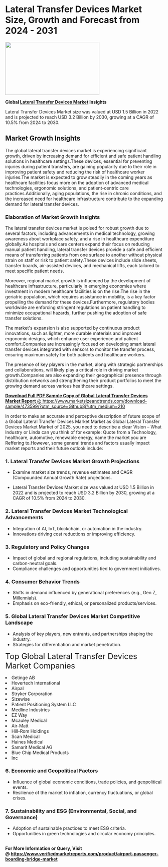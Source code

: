 <H1>Lateral Transfer Devices Market Size, Growth and Forecast from 2024 - 2031</H1><img class="aligncenter size-medium wp-image-584254" src="https://thirdeyenews.in/wp-content/uploads/2024/09/Global-Market-Research-300x168.jpeg" alt="" width="300" height="168" /><p><strong>Global&nbsp;<a href="https://www.marketsizeandtrends.com/download-sample/473599/?utm_source=Github8j?utm_medium=210">Lateral Transfer Devices Market</a> Insights</strong></p><p>Lateral Transfer Devices Market size was valued at USD 1.5 Billion in 2022 and is projected to reach USD 3.2 Billion by 2030, growing at a CAGR of 10.5% from 2024 to 2030.</p><p><h2>Market Growth Insights</h2> <p>The global lateral transfer devices market is experiencing significant growth, driven by increasing demand for efficient and safe patient handling solutions in healthcare settings.These devices, essential for preventing injuries during patient transfers, are gaining popularity due to their role in improving patient safety and reducing the risk of healthcare worker injuries.The market is expected to grow steadily in the coming years as healthcare facilities focus more on the adoption of advanced medical technologies, ergonomic solutions, and patient-centric care practices.Additionally, aging populations, the rise in chronic conditions, and the increased need for healthcare infrastructure contribute to the expanding demand for lateral transfer devices.</p> <p><a href="#"></a></p> <h3>Elaboration of Market Growth Insights</h3> <p>The lateral transfer devices market is poised for robust growth due to several factors, including advancements in medical technology, growing awareness about workplace safety, and a rise in healthcare expenditure globally.As hospitals and care centers expand their focus on reducing manual patient handling, lateral transfer devices provide a safe and efficient means of transferring patients from one surface to another without physical strain on staff or risk to patient safety.These devices include slide sheets, transfer boards, air-assisted devices, and mechanical lifts, each tailored to meet specific patient needs.</p> <p>Moreover, regional market growth is influenced by the development of healthcare infrastructure, particularly in emerging economies where investment in modern healthcare facilities is on the rise.The rise in the geriatric population, which requires assistance in mobility, is a key factor propelling the demand for these devices.Furthermore, regulatory bodies worldwide are enforcing stringent regulations on patient handling to minimize occupational hazards, further pushing the adoption of safe transfer solutions.</p> <p>The market's expansion is also supported by continuous product innovations, such as lighter, more durable materials and improved ergonomic designs, which enhance user experience and patient comfort.Companies are increasingly focused on developing smart lateral transfer devices integrated with sensors to monitor the transfer process, ensuring maximum safety for both patients and healthcare workers.</p> <p>The presence of key players in the market, along with strategic partnerships and collaborations, will likely play a critical role in driving market growth.Companies are also expanding their geographical presence through distribution networks and strengthening their product portfolios to meet the growing demand across various healthcare settings.</p> <p><a href="#"></p><p><span class=""><strong>Download Full PDF Sample Copy of Global Lateral Transfer Devices Market Report</strong> @ <a href="https://www.marketsizeandtrends.com/download-sample/473599/?utm_source=Github8j?utm_medium=210" target="_blank">https://www.marketsizeandtrends.com/download-sample/473599/?utm_source=Github8j?utm_medium=210</a></span></p><p>In order to make an accurate and perceptive description of future scope of a Global&nbsp;Lateral Transfer Devices Market Market as Global&nbsp;Lateral Transfer Devices Market Market of 2025, you need to describe a clear Vision &ndash; What Industry or Linda can you think of for example: Quote from a Technology, healthcare, automotive, renewable energy, name the market you are Reffering to.However, some general trends and factors usually impact market reports and their future outlook include:</p><h3>1.&nbsp;<strong>Lateral Transfer Devices Market Growth Projections</strong></h3><ul><li>Examine market size trends, revenue estimates and CAGR (Compounded Annual Growth Rate) projections.</li><li><p>Lateral Transfer Devices Market size was valued at USD 1.5 Billion in 2022 and is projected to reach USD 3.2 Billion by 2030, growing at a CAGR of 10.5% from 2024 to 2030.</p></li></ul><h3>2.&nbsp;<strong>Lateral Transfer Devices Market Technological Advancements</strong></h3><ul><li>Integration of AI, IoT, blockchain, or automation in the industry.</li><li>Innovations driving cost reductions or improving efficiency.</li></ul><h3>3.&nbsp;<strong>Regulatory and Policy Changes</strong></h3><ul><li>Impact of global and regional regulations, including sustainability and carbon-neutral goals.</li><li>Compliance challenges and opportunities tied to government initiatives.</li></ul><h3>4.&nbsp;<strong>Consumer Behavior Trends</strong></h3><ul><li>Shifts in demand influenced by generational preferences (e.g., Gen Z, Millennials).</li><li>Emphasis on eco-friendly, ethical, or personalized products/services.</li></ul><h3>5.&nbsp;<strong>Global Lateral Transfer Devices Market Competitive Landscape</strong></h3><ul><li>Analysis of key players, new entrants, and partnerships shaping the industry.</li><li>Strategies for differentiation and market penetration.</li></ul><p data-pm-slice="1 1 []"><span style="color: inherit; font-family: inherit; font-size: 25px;">Top Global Lateral Transfer Devices Market Companies</span></p><div class="" data-test-id=""><p><li>Getinge AB</li><li> Hovertech International</li><li> Airpal</li><li> Stryker Corporation</li><li> Sizewise</li><li> Patient Positioning System LLC</li><li> Medline Industries</li><li> EZ Way</li><li> Mcauley Medical</li><li> Air-Matt</li><li> Hill-Rom Holdings</li><li> Scan Medical</li><li> Haines Medical</li><li> Samarit Medical AG</li><li> Blue Chip Medical Products</li><li> Inc</li></p></div><h3>6.&nbsp;<strong>Economic and Geopolitical Factors</strong></h3><ul><li>Influence of global economic conditions, trade policies, and geopolitical events.</li><li>Resilience of the market to inflation, currency fluctuations, or global crises.</li></ul><h3>7.&nbsp;<strong>Sustainability and ESG (Environmental, Social, and Governance)</strong></h3><ul><li>Adoption of sustainable practices to meet ESG criteria.</li><li>Opportunities in green technologies and circular economy principles.</li></ul><h2><strong style="font-size: 14px;">For More Information or Query, Visit @&nbsp;</strong><a style="background-color: #ffffff; font-size: 14px;" href="https://www.marketsizeandtrends.com/report/lateral-transfer-devices-market/" target="_blank">https://www.verifiedmarketreports.com/product/airport-passenger-boarding-bridge-market</a></h2>